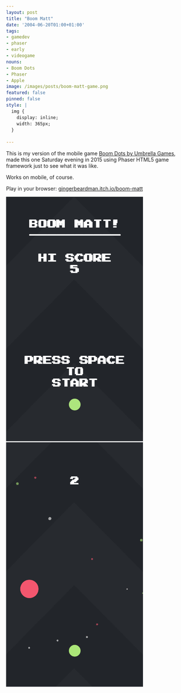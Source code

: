 ```yaml
---
layout: post
title: "Boom Matt"
date: '2004-06-20T01:00+01:00'
tags:
- gamedev
- phaser
- early
- videogame
nouns:
- Boom Dots
- Phaser
- Apple
image: /images/posts/boom-matt-game.png
featured: false
pinned: false
style: |
  img {
    display: inline;
    width: 365px;
  }

---
```


This is my version of the mobile game [Boom Dots by Umbrella Games](/2016/06/01/game-analysis-boom-dots/), made this one Saturday evening in 2015 using Phaser HTML5 game framework just to see what it was like.

Works on mobile, of course.

Play in your browser: [gingerbeardman.itch.io/boom-matt](https://gingerbeardman.itch.io/boom-matt)

![IMG](/images/posts/boom-matt-title.png) ![IMG](/images/posts/boom-matt-game.png)
